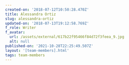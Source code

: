 ```yaml
---
created-on: '2018-07-12T10:50:28.470Z'
title: Alessandra Ortiz
slug: alessandra-ortiz
updated-on: '2018-07-13T19:12:58.769Z'
f_role: Writer
f_avatar:
  url: /assets/external/617b22f95466f84d72f3feea_9.jpg
  alt: null
published-on: '2021-10-28T22:25:49.507Z'
layout: '[team-members].html'
tags: team-members
---
```



